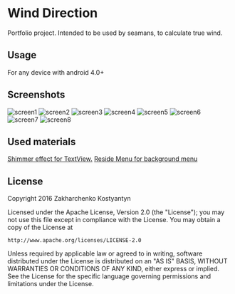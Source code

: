 # Wind Direction
Portfolio project. Intended to be used by seamans, to calculate true wind.
## Usage
For any device with android 4.0+
## Screenshots
![screen1](https://github.com/ZakharchenkoWork/WindDirection/blob/master/screenshots/Screenshot1.png)
![screen2](https://github.com/ZakharchenkoWork/WindDirection/blob/master/screenshots/Screenshot2.png)
![screen3](https://github.com/ZakharchenkoWork/WindDirection/blob/master/screenshots/Screenshot3.png)
![screen4](https://github.com/ZakharchenkoWork/WindDirection/blob/master/screenshots/Screenshot4.png)
![screen5](https://github.com/ZakharchenkoWork/WindDirection/blob/master/screenshots/Screenshot5.png)
![screen6](https://github.com/ZakharchenkoWork/WindDirection/blob/master/screenshots/Screenshot6.png)
![screen7](https://github.com/ZakharchenkoWork/WindDirection/blob/master/screenshots/Screenshot7.png)
![screen8](https://github.com/ZakharchenkoWork/WindDirection/blob/master/screenshots/Screenshot8.png)
## Used materials
[Shimmer effect for TextView.](https://github.com/RomainPiel/Shimmer-android)
[Reside Menu for background menu](https://github.com/SpecialCyCi/AndroidResideMenu)
## License
Copyright 2016 Zakharchenko Kostyantyn

Licensed under the Apache License, Version 2.0 (the "License");
you may not use this file except in compliance with the License.
You may obtain a copy of the License at

    http://www.apache.org/licenses/LICENSE-2.0

Unless required by applicable law or agreed to in writing, software
distributed under the License is distributed on an "AS IS" BASIS,
WITHOUT WARRANTIES OR CONDITIONS OF ANY KIND, either express or implied.
See the License for the specific language governing permissions and
limitations under the License.


